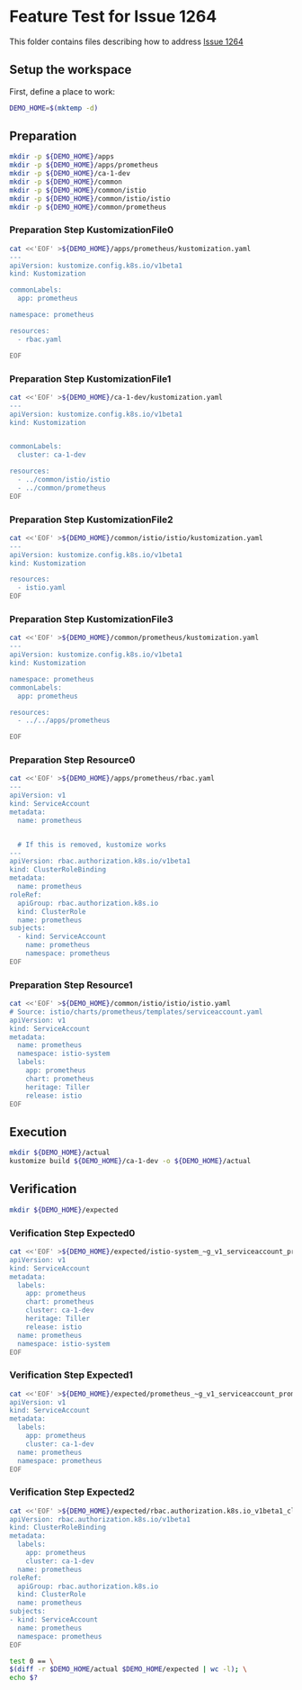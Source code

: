 # Feature Test for Issue 1264


This folder contains files describing how to address [Issue 1264](https://github.com/kubernetes-sigs/kustomize/issues/1264)

## Setup the workspace

First, define a place to work:

<!-- @makeWorkplace @test -->
```bash
DEMO_HOME=$(mktemp -d)
```

## Preparation

<!-- @makeDirectories @test -->
```bash
mkdir -p ${DEMO_HOME}/apps
mkdir -p ${DEMO_HOME}/apps/prometheus
mkdir -p ${DEMO_HOME}/ca-1-dev
mkdir -p ${DEMO_HOME}/common
mkdir -p ${DEMO_HOME}/common/istio
mkdir -p ${DEMO_HOME}/common/istio/istio
mkdir -p ${DEMO_HOME}/common/prometheus
```

### Preparation Step KustomizationFile0

<!-- @createKustomizationFile0 @test -->
```bash
cat <<'EOF' >${DEMO_HOME}/apps/prometheus/kustomization.yaml
---
apiVersion: kustomize.config.k8s.io/v1beta1
kind: Kustomization

commonLabels:
  app: prometheus

namespace: prometheus

resources:
  - rbac.yaml

EOF
```


### Preparation Step KustomizationFile1

<!-- @createKustomizationFile1 @test -->
```bash
cat <<'EOF' >${DEMO_HOME}/ca-1-dev/kustomization.yaml
---
apiVersion: kustomize.config.k8s.io/v1beta1
kind: Kustomization


commonLabels:
  cluster: ca-1-dev

resources:
  - ../common/istio/istio
  - ../common/prometheus
EOF
```


### Preparation Step KustomizationFile2

<!-- @createKustomizationFile2 @test -->
```bash
cat <<'EOF' >${DEMO_HOME}/common/istio/istio/kustomization.yaml
---
apiVersion: kustomize.config.k8s.io/v1beta1
kind: Kustomization

resources:
  - istio.yaml
EOF
```


### Preparation Step KustomizationFile3

<!-- @createKustomizationFile3 @test -->
```bash
cat <<'EOF' >${DEMO_HOME}/common/prometheus/kustomization.yaml
---
apiVersion: kustomize.config.k8s.io/v1beta1
kind: Kustomization

namespace: prometheus
commonLabels:
  app: prometheus

resources:
  - ../../apps/prometheus

EOF
```


### Preparation Step Resource0

<!-- @createResource0 @test -->
```bash
cat <<'EOF' >${DEMO_HOME}/apps/prometheus/rbac.yaml
---
apiVersion: v1
kind: ServiceAccount
metadata:
  name: prometheus


  # If this is removed, kustomize works
---
apiVersion: rbac.authorization.k8s.io/v1beta1
kind: ClusterRoleBinding
metadata:
  name: prometheus
roleRef:
  apiGroup: rbac.authorization.k8s.io
  kind: ClusterRole
  name: prometheus
subjects:
  - kind: ServiceAccount
    name: prometheus
    namespace: prometheus
EOF
```


### Preparation Step Resource1

<!-- @createResource1 @test -->
```bash
cat <<'EOF' >${DEMO_HOME}/common/istio/istio/istio.yaml
# Source: istio/charts/prometheus/templates/serviceaccount.yaml
apiVersion: v1
kind: ServiceAccount
metadata:
  name: prometheus
  namespace: istio-system
  labels:
    app: prometheus
    chart: prometheus
    heritage: Tiller
    release: istio
EOF
```

## Execution

<!-- @build @test -->
```bash
mkdir ${DEMO_HOME}/actual
kustomize build ${DEMO_HOME}/ca-1-dev -o ${DEMO_HOME}/actual
```

## Verification

<!-- @createExpectedDir @test -->
```bash
mkdir ${DEMO_HOME}/expected
```


### Verification Step Expected0

<!-- @createExpected0 @test -->
```bash
cat <<'EOF' >${DEMO_HOME}/expected/istio-system_~g_v1_serviceaccount_prometheus.yaml
apiVersion: v1
kind: ServiceAccount
metadata:
  labels:
    app: prometheus
    chart: prometheus
    cluster: ca-1-dev
    heritage: Tiller
    release: istio
  name: prometheus
  namespace: istio-system
EOF
```


### Verification Step Expected1

<!-- @createExpected1 @test -->
```bash
cat <<'EOF' >${DEMO_HOME}/expected/prometheus_~g_v1_serviceaccount_prometheus.yaml
apiVersion: v1
kind: ServiceAccount
metadata:
  labels:
    app: prometheus
    cluster: ca-1-dev
  name: prometheus
  namespace: prometheus
EOF
```


### Verification Step Expected2

<!-- @createExpected2 @test -->
```bash
cat <<'EOF' >${DEMO_HOME}/expected/rbac.authorization.k8s.io_v1beta1_clusterrolebinding_prometheus.yaml
apiVersion: rbac.authorization.k8s.io/v1beta1
kind: ClusterRoleBinding
metadata:
  labels:
    app: prometheus
    cluster: ca-1-dev
  name: prometheus
roleRef:
  apiGroup: rbac.authorization.k8s.io
  kind: ClusterRole
  name: prometheus
subjects:
- kind: ServiceAccount
  name: prometheus
  namespace: prometheus
EOF
```


<!-- @compareActualToExpected @test -->
```bash
test 0 == \
$(diff -r $DEMO_HOME/actual $DEMO_HOME/expected | wc -l); \
echo $?
```

